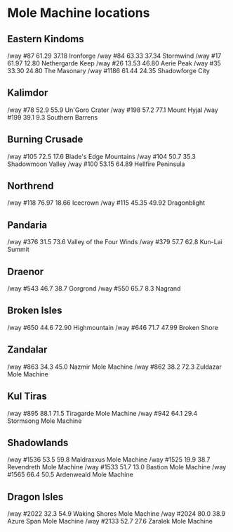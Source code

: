 # Mole Machine locations

## Eastern Kindoms
/way #87 61.29 37.18 Ironforge
/way #84 63.33 37.34 Stormwind
/way #17 61.97 12.80 Nethergarde Keep
/way #26 13.53 46.80 Aerie Peak
/way #35 33.30 24.80 The Masonary
/way #1186 61.44 24.35 Shadowforge City

## Kalimdor
/way #78 52.9 55.9 Un'Goro Crater
/way #198 57.2 77.1 Mount Hyjal
/way #199 39.1 9.3 Southern Barrens

## Burning Crusade
/way #105 72.5 17.6 Blade's Edge Mountains
/way #104 50.7 35.3 Shadowmoon Valley
/way #100 53.15	64.89 Hellfire Peninsula

## Northrend

/way #118 76.97	18.66 Icecrown
/way #115 45.35	49.92 Dragonblight

## Pandaria
/way #376 31.5 73.6 Valley of the Four Winds
/way #379 57.7 62.8 Kun-Lai Summit

## Draenor
/way #543 46.7 38.7 Gorgrond
/way #550 65.7 8.3 Nagrand

## Broken Isles
/way #650 44.6 72.90 Highmountain
/way #646 71.7 47.99 Broken Shore

## Zandalar
/way #863 34.3 45.0 Nazmir Mole Machine
/way #862 38.2 72.3 Zuldazar Mole Machine

## Kul Tiras
/way #895 88.1 71.5 Tiragarde Mole Machine
/way #942 64.1 29.4 Stormsong Mole Machine

## Shadowlands
/way #1536 53.5 59.8 Maldraxxus Mole Machine
/way #1525 19.9 38.7 Revendreth Mole Machine
/way #1533 51.7 13.0 Bastion Mole Machine
/way #1565 66.4 50.5 Ardenweald Mole Machine

## Dragon Isles
/way #2022 32.3 54.9 Waking Shores Mole Machine
/way #2024 80.0 38.9 Azure Span Mole Machine
/way #2133 52.7 27.6 Zaralek Mole Machine
